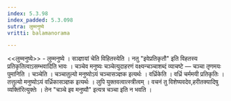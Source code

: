 ```yaml
---
index: 5.3.98
index_padded: 5.3.098
sutra: लुम्मनुष्ये
vritti: balamanorama

---
```

<<लुम्मनुष्ये>> - लुम्मनुष्ये । सञ्ज्ञायां चेति विहितस्येति । नतु "इवेप्रतिकृतौ" इति विहतस्य प्रतिकृतित्वाऽसम्भवादिति भावः । चञ्चेव मनुष्यः चञ्चेत्युदाहरणं वक्ष्यन्चञ्चाशब्दं व्याचष्टे — चञ्चा तृणमयः पुमानिति । चञ्चेति । चञ्चातुल्यो मनुष्योऽयं चञ्चासञ्ज्ञक इत्यर्थः । वर्ध्रिकेति । वर्ध्रि चर्ममयी प्रतिकृतिः । तत्तुल्यो मनुष्योऽयं वर्ध्रिकासञ्ज्ञक इत्यर्थः । लुपि युक्तवत्वात्स्त्रीत्वम् । वचनं तु विशेष्यवदेव,हरीतक्यादिषु व्यक्ति॑रित्युक्तेः । तेन "चञ्चे इव मनुष्यौ" इत्यत्र चञ्चा इति न भवति । 
